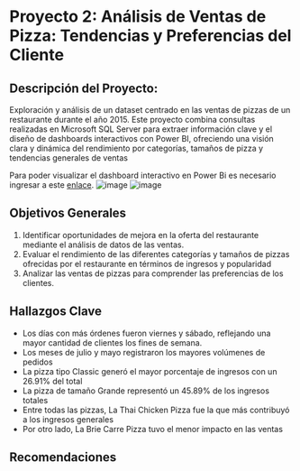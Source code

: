 # Proyecto 2: Análisis de Ventas de Pizza: Tendencias y Preferencias del Cliente
## Descripción del Proyecto:
Exploración y análisis de un dataset centrado en las ventas de pizzas de un restaurante durante el año 2015. Este proyecto combina consultas realizadas en Microsoft SQL Server para extraer información clave y el diseño de dashboards interactivos con Power BI, ofreciendo una visión clara y dinámica del rendimiento por categorías, tamaños de pizza y tendencias generales de ventas

Para poder visualizar el dashboard interactivo en Power Bi es necesario ingresar a este [enlace](https://app.powerbi.com/view?r=eyJrIjoiZjIzM2U0ZjctNWRlYi00N2MwLWIwMzQtNmJkY2U2NWI2YzlkIiwidCI6ImU0NmQzODYyLTg1OTUtNDVkMS05YjY5LTYzMDc5OGQ4OTAyZCIsImMiOjR9&pageName=c56b29c87c2ab31f3f06).
![image](https://github.com/user-attachments/assets/e6986cd0-7bfe-46ff-a4b3-e7f19bd09656)
![image](https://github.com/user-attachments/assets/41abb93c-bc73-4112-8000-8abacaa06d8c)


## Objetivos Generales
1. Identificar oportunidades de mejora en la oferta del restaurante mediante el análisis de datos de las ventas.
2. Evaluar el rendimiento de las diferentes categorías y tamaños de pizzas ofrecidas por el restaurante en términos de ingresos y popularidad
3. Analizar las ventas de pizzas para comprender las preferencias de los clientes.

## Hallazgos Clave
-  Los días con más órdenes fueron viernes y sábado, reflejando una mayor cantidad de clientes los fines de semana.
-  Los meses de julio y mayo registraron los mayores volúmenes de pedidos
-  La pizza tipo Classic generó el mayor porcentaje de ingresos con un 26.91% del total
-  La pizza de tamaño Grande representó un 45.89% de los ingresos totales
-  Entre todas las pizzas, La Thai Chicken Pizza fue la que más contribuyó a los ingresos generales
-  Por otro lado, La Brie Carre Pizza tuvo el menor impacto en las ventas
## Recomendaciones

  
